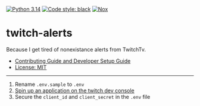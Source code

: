 [![Python 3.14](https://img.shields.io/badge/Python-3.14-blue)](https://www.python.org/downloads)
[![Code style: black](https://img.shields.io/badge/code%20style-black-000000.svg)](https://github.com/psf/black)
[![Nox](https://img.shields.io/badge/%F0%9F%A6%8A-Nox-D85E00.svg)](https://github.com/wntrblm/nox)

# twitch-alerts

Because I get tired of nonexistance alerts from TwitchTv.

- [Contributing Guide and Developer Setup Guide](./CONTRIBUTING.md)
- [License: MIT](./LICENSE)

---

1. Rename `.env.sample` to `.env`
2. [Spin up an application on the twitch dev console](https://dev.twitch.tv/console)
3. Secure the `client_id` and `client_secret` in the `.env` file
